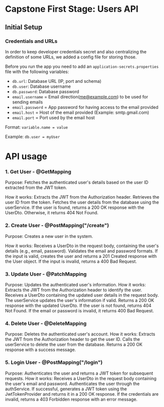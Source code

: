 # Capstone First Stage: Users API

## Initial Setup

### Credentials and URLs

In order to keep developer credentials secret and also centralizing the definition of some URLs, we added a config file for storing those.

Before you run the app you need to add an `application-secrets.properties` file with the following variables:

- `db.url`: Database URL (IP, port and schema)
- `db.user`: Database username
- `db.password`: Database password
- `email.username` = Email direction(me@example.com) to be used for sending emails
- `email.password` = App password for having access to the email provided
- `email.host` = Host of the email provided (Example: smtp.gmail.com)
- `email.port` = Port used by the email host

Format: `variable.name = value`

Example: `db.user = myUser`

# API usage
### 1. Get User - @GetMapping
Purpose:
Fetches the authenticated user's details based on the user ID extracted from the JWT token.

How it works:
Extracts the JWT from the Authorization header.
Retrieves the user ID from the token.
Fetches the user details from the database using the userService.
If the user is found, returns a 200 OK response with the UserDto. Otherwise, it returns 404 Not Found.

### 2. Create User - @PostMapping("/create")
Purpose:
Creates a new user in the system.

How it works:
Receives a UserDto in the request body, containing the user's details (e.g., email, password).
Validates the email and password formats.
If the input is valid, creates the user and returns a 201 Created response with the User object. If the input is invalid, returns a 400 Bad Request.

### 3. Update User - @PatchMapping
Purpose:
Updates the authenticated user's information.
How it works:
Extracts the JWT from the Authorization header to identify the user.
Receives a UserDto containing the updated user details in the request body.
The userService updates the user's information if valid.
Returns a 200 OK response with the updated UserDto. If the user is not found, returns 404 Not Found. If the email or password is invalid, it returns 400 Bad Request.

### 4. Delete User - @DeleteMapping
Purpose:
Deletes the authenticated user's account.
How it works:
Extracts the JWT from the Authorization header to get the user ID.
Calls the userService to delete the user from the database.
Returns a 200 OK response with a success message.

### 5. Login User - @PostMapping("/login")
Purpose:
Authenticates the user and returns a JWT token for subsequent requests.
How it works:
Receives a UserDto in the request body containing the user's email and password.
Authenticates the user through the authService.
If successful, generates a JWT token using the JwtTokenProvider and returns it in a 200 OK response. If the credentials are invalid, returns a 403 Forbidden response with an error message.